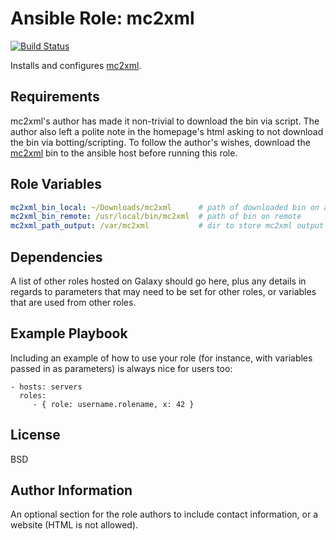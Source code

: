 Ansible Role: mc2xml
=========
[![Build Status][travis_badge]][travis_results]

Installs and configures [mc2xml][mc2xml].

Requirements
------------

mc2xml's author has made it non-trivial to download the bin via script. The author also left a polite note in the homepage's html asking to not download the bin via botting/scripting. To follow the author's wishes, download the [mc2xml][mc2xml] bin to the ansible host before running this role.

Role Variables
--------------

```yaml
mc2xml_bin_local: ~/Downloads/mc2xml      # path of downloaded bin on ansible host
mc2xml_bin_remote: /usr/local/bin/mc2xml  # path of bin on remote
mc2xml_path_output: /var/mc2xml           # dir to store mc2xml output
```

Dependencies
------------

A list of other roles hosted on Galaxy should go here, plus any details in regards to parameters that may need to be set for other roles, or variables that are used from other roles.

Example Playbook
----------------

Including an example of how to use your role (for instance, with variables passed in as parameters) is always nice for users too:

    - hosts: servers
      roles:
         - { role: username.rolename, x: 42 }

License
-------

BSD

Author Information
------------------

An optional section for the role authors to include contact information, or a website (HTML is not allowed).

[mc2xml]: http://mc2xml.hosterbox.net/
[travis_badge]: https://travis-ci.org/cmprescott/ansible-role-mc2xml.svg?branch=master
[travis_results]: https://travis-ci.org/cmprescott/ansible-role-mc2xml